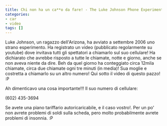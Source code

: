 ```yaml
---
title: Chi non ha un ca**o da fare! - The Luke Johnson Phone Experiment
categories:
- car
- video
tags: []
---
```

Luke Johnson, un ragazzo dell'Arizona, ha avviato a settembre 2006 uno strano
esperimento. Ha registrato un video (pubblicato regolarmente su youtube) dove
invitava tutti gli spettatori a chiamarlo sul suo cellulare! Ha dichiarato che
avrebbe risposto a tutte le chiamate, notte e giorno, anche se non aveva
niente da dire. Beh da quel giorno ha conteggiato circa 12mila chiamate, circa
due chiamate ogni tre minuti (in media)! Sua moglie e costretta a chiamarlo su
un altro numero! Qui sotto il video di questo pazzo! :P

Ah dimenticavo una cosa importante!!! Il suo numero di cellulare:

(602) 435-3694  
  

  
  
Se avete una piano tariffario autoricaricabile, e il caso vostro!. Per un po'
non avrete problemi di soldi sulla scheda, pero molto probabilmente avrete
problemi di insonnia. :P  
  

  

